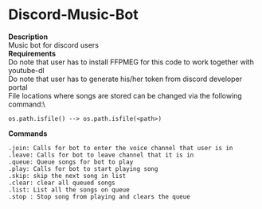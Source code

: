 # Discord-Music-Bot
**Description**\
Music bot for discord users\
**Requirements**\
Do note that user has to install FFPMEG for this code to work together with youtube-dl\
Do note that user has to generate his/her token from discord developer portal\
File locations where songs are stored can be changed via the following command:\
```
os.path.isfile() --> os.path.isfile(<path>)
```
**Commands**
```
.join: Calls for bot to enter the voice channel that user is in
.leave: Calls for bot to leave channel that it is in
.queue: Queue songs for bot to play
.play: Calls for bot to start playing song
.skip: skip the next song in list
.clear: clear all queued songs
.list: List all the songs on queue
.stop : Stop song from playing and clears the queue
```
